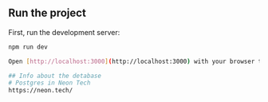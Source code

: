 ## Run the project

First, run the development server:

```bash
npm run dev

Open [http://localhost:3000](http://localhost:3000) with your browser to see the result.

## Info about the detabase
# Postgres in Neon Tech
https://neon.tech/


```
